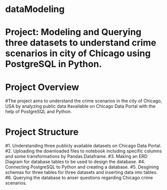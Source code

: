 # dataModeling
# Project: Modeling and Querying three datasets to understand crime scenarios in city of Chicago using PostgreSQL in Python.

# Project Overview
#The project aims to understand the crime scenarios in the city of Chicago, USA by analyzing public data 
#available on Chicago Data Portal with the help of PostgreSQL and Python.

# Project Structure
#1. Understanding three publicly available datasets on Chicago Data Portal.
#2. Uploading the downloaded files to notebook including specific columns and some transformations by Pandas Dataframe.
#3. Making an ERD Diagram for database tables to be used to design the database.
#4. Connecting PostgreSQL to Python and creating a database.
#5. Desgining schemas for three tables for three datasets and inserting data into tables.
#6. Querying the database to anser questions regarding Chicago crime scenarios.
